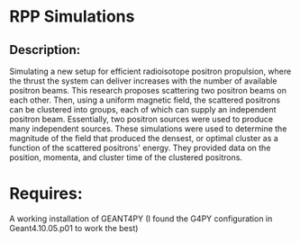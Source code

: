 # RPP Simulations 

## Description: 

Simulating a new setup for efficient radioisotope positron propulsion, where the thrust the system can deliver increases with the number of available positron beams. This research proposes scattering two positron beams on each other. Then, using a uniform magnetic field, the scattered positrons can be clustered into groups, each of which can supply an independent positron beam. Essentially, two positron sources were used to produce many independent sources. These simulations were used to determine the magnitude of the field that produced the densest, or optimal cluster as a function of the scattered positrons' energy. They provided data on the position, momenta, and cluster time of the clustered positrons.  

# Requires:

A working installation of GEANT4PY (I found the G4PY configuration in Geant4.10.05.p01 to work the best)
	

